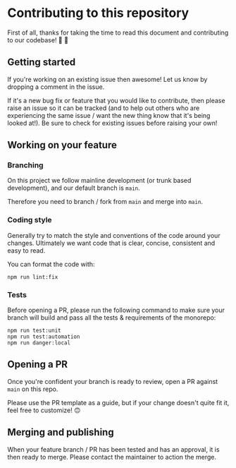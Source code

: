# Contributing to this repository

First of all, thanks for taking the time to read this document and contributing to our codebase! 🎉 🍻

## Getting started

If you're working on an existing issue then awesome! Let us know by dropping a comment in the issue.

If it's a new bug fix or feature that you would like to contribute, then please raise an issue so it can be tracked (and to help out others who are experiencing the same issue / want the new thing know that it's being looked at!). Be sure to check for existing issues before raising your own!

## Working on your feature

### Branching

On this project we follow mainline development (or trunk based development), and our default branch is `main`.

Therefore you need to branch / fork from `main` and merge into `main`.

### Coding style

Generally try to match the style and conventions of the code around your changes. Ultimately we want code that is clear, concise, consistent and easy to read.

You can format the code with:

```console
npm run lint:fix
```

### Tests

Before opening a PR, please run the following command to make sure your branch will build and pass all the tests & requirements of the monorepo:

```console
npm run test:unit
npm run test:automation
npm run danger:local
```

## Opening a PR

Once you're confident your branch is ready to review, open a PR against `main` on this repo.

Please use the PR template as a guide, but if your change doesn't quite fit it, feel free to customize! 🙃

## Merging and publishing

When your feature branch / PR has been tested and has an approval, it is then ready to merge. Please contact the maintainer to action the merge.
